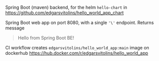 Spring Boot (maven) backend, for the helm `hello-chart` in
https://github.com/edgarsvitolins/hello_world_app_chart

Spring Boot web app on port 8080, with a single `'\'` endpoint.
Returns message
>Hello from Spring Boot BE!

CI workflow creates `edgarsvitolins/hello_world_app:main` image on dockerhub
https://hub.docker.com/r/edgarsvitolins/hello_world_app
